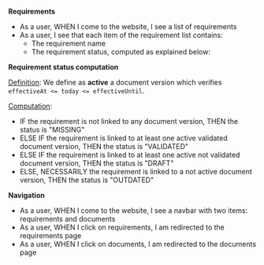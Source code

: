 **Requirements**
- As a user, WHEN I come to the website, I see a list of requirements
- As a user, I see that each item of the requirement list contains:
  - The requirement name
  - The requirement status, computed as explained below:

**Requirement status computation**

<u>Definition</u>: We define as **active** a document version which verifies `effectiveAt <= today <= effectiveUntil`.

<u>Computation</u>:
- IF the requirement is not linked to any document version, THEN the status is "MISSING"
- ELSE IF the requirement is linked to at least one active validated document version, THEN the status is "VALIDATED"
- ELSE IF the requirement is linked to at least one active not validated document version, THEN the status is "DRAFT"
- ELSE, NECESSARILY the requirement is linked to a not active document version, THEN the status is "OUTDATED"

**Navigation**
- As a user, WHEN I come to the website, I see a navbar with two items: requirements and documents
- As a user, WHEN I click on requirements, I am redirected to the requirements page
- As a user, WHEN I click on documents, I am redirected to the documents page
